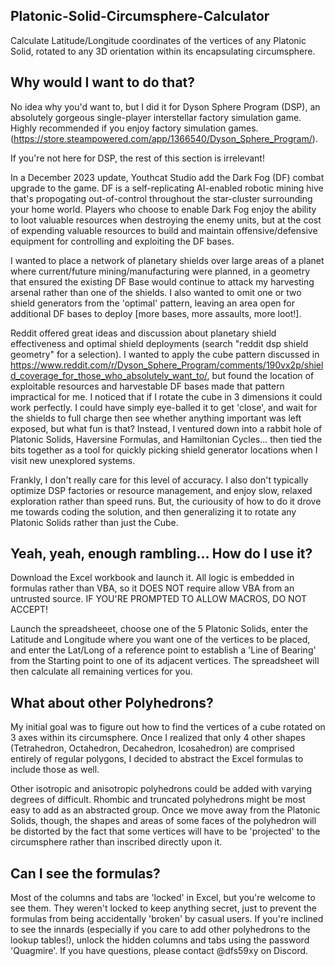 ## Platonic-Solid-Circumsphere-Calculator
Calculate Latitude/Longitude coordinates of the vertices of any Platonic Solid, rotated to any 3D orientation within its encapsulating circumsphere.

## Why would I want to do that?
No idea why you'd want to, but I did it for Dyson Sphere Program (DSP), an absolutely gorgeous single-player interstellar factory simulation game.  Highly recommended if you enjoy factory simulation games.  (https://store.steampowered.com/app/1366540/Dyson_Sphere_Program/).  

If you're not here for DSP, the rest of this section is irrelevant!

In a December 2023 update, Youthcat Studio add the Dark Fog (DF) combat upgrade to the game.  DF is a self-replicating AI-enabled robotic mining hive that's propogating out-of-control throughout the star-cluster surrounding your home world. Players who choose to enable Dark Fog enjoy the ability to loot valuable resources when destroying the enemy units, but at the cost of expending valuable resources to build and maintain offensive/defensive equipment for controlling and exploiting the DF bases.

I wanted to place a network of planetary shields over large areas of a planet where current/future mining/manufacturing were planned, in a geometry that ensured the existing DF Base would continue to attack my harvesting arsenal rather than one of the shields.  I also wanted to omit one or two shield generators from the 'optimal' pattern, leaving an area open for additional DF bases to deploy [more bases, more assaults, more loot!].

Reddit offered great ideas and discussion about planetary shield effectiveness and optimal shield deployments (search "reddit dsp shield geometry" for a selection). I wanted to apply the cube pattern discussed in  https://www.reddit.com/r/Dyson_Sphere_Program/comments/190vx2p/shield_coverage_for_those_who_absolutely_want_to/, but found the location of exploitable resources and harvestable DF bases made that pattern impractical for me.  I noticed that if I rotate the cube in 3 dimensions it could work perfectly.  I could have simply eye-balled it to get 'close', and wait for the shields to full charge then see whether anything important was left exposed, but what fun is that?  Instead, I ventured down into a rabbit hole of Platonic Solids, Haversine Formulas, and Hamiltonian Cycles... then tied the bits together as a tool for quickly picking shield generator locations when I visit new unexplored systems.

Frankly, I don't really care for this level of accuracy.  I also don't typically optimize DSP factories or resource management, and enjoy slow, relaxed exploration rather than speed runs.  But, the curiousity of how to do it drove me towards coding the solution, and then generalizing it to rotate any Platonic Solids rather than just the Cube.

## Yeah, yeah, enough rambling... How do I use it?
Download the Excel workbook and launch it.  All logic is embedded in formulas rather than VBA, so it DOES NOT require allow VBA from an untrusted source. IF YOU'RE PROMPTED TO ALLOW MACROS, DO NOT ACCEPT!

Launch the spreadsheeet, choose one of the 5 Platonic Solids, enter the Latitude and Longitude where you want one of the vertices to be placed, and enter the Lat/Long of a reference point to establish a 'Line of Bearing' from the Starting point to one of its adjacent vertices.  The spreadsheet will then calculate all remaining vertices for you.

## What about other Polyhedrons?
My initial goal was to figure out how to find the vertices of a cube rotated on 3 axes within its circumsphere.  Once I realized that only 4 other shapes (Tetrahedron, Octahedron, Decahedron, Icosahedron) are comprised entirely of regular polygons, I decided to abstract the Excel formulas to include those as well.

Other isotropic and anisotropic polyhedrons could be added with varying degrees of difficult.  Rhombic and truncated polyhedrons might be most easy to add as an abstracted group.  Once we move away from the Platonic Solids, though, the shapes and areas of some faces of the polyhedron will be distorted by the fact that some vertices will have to be 'projected' to the circumsphere rather than inscribed directly upon it.

## Can I see the formulas?
Most of the columns and tabs are 'locked' in Excel, but you're welcome to see them.  They weren't locked to keep anything secret, just to prevent the formulas from being accidentally 'broken' by casual users. If you're inclined to see the innards (especially if you care to add other polyhedrons to the lookup tables!), unlock the hidden columns and tabs using the password 'Quagmire'.  If you have questions, please contact @dfs59xy on Discord.

